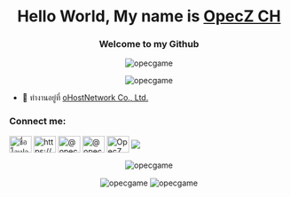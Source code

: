 <h1 align="center">Hello World, My name is <a href="https://www.opecgame.online">OpecZ CH</a></h1>
<h3 align="center">Welcome to my Github</h3>

<p align="center"> <img src="https://count.getloli.com/get/@opecgame?theme=rule34" alt="opecgame" /> </p>

<p align="center"><img src="https://github-profile-trophy.vercel.app/?username=opecgame&no-bg=true&theme=onedark&no-frame=true&column=7&margin-w=15&margin-h=15" alt="opecgame"/></p>

- 🏢 ทำงานอยู่ที่ [oHostNetwork Co., Ltd.](https://github.com/oHostNetwork-Co-Ltd)

<h3 align="left">Connect me:</h3>
<p align="left">
<a href="https://fb.com/opec.gamr.3/" target="blank"><img align="center" src="https://raw.githubusercontent.com/rahuldkjain/github-profile-readme-generator/master/src/images/icons/Social/facebook.svg" alt="ชื่อโอเปก ไม่มีนามสกุล" height="30" width="40" /></a>
<a href="https://discord.gg/K6UuhuA3Ne" target="blank"><img align="center" src="https://raw.githubusercontent.com/rahuldkjain/github-profile-readme-generator/master/src/images/icons/Social/discord.svg" alt="https://discord.gg/K6UuhuA3Ne" height="30" width="40" /></a>
<a href="https://twitter.com/opecgame/" target="blank"><img align="center" src="https://raw.githubusercontent.com/rahuldkjain/github-profile-readme-generator/master/src/images/icons/Social/twitter.svg" alt="@opecgame" height="30" width="40" /></a>
<a href="https://www.instagram.com/opecgame/" target="blank"><img align="center" src="https://raw.githubusercontent.com/rahuldkjain/github-profile-readme-generator/master/src/images/icons/Social/instagram.svg" alt="@opecgame" height="30" width="40" /></a>
<a href="https://www.youtube.com/channel/UCRk3ktWmUDxuN9b4oM6bGgQ" target="blank"><img align="center" src="https://raw.githubusercontent.com/rahuldkjain/github-profile-readme-generator/master/src/images/icons/Social/youtube.svg" alt="OpecZ CH" height="30" width="40" /></a>
<img align="center" src="https://discord.c99.nl/widget/theme-4/828642352259661834.png">
</p>

<p align="center"><img align="center" src="https://github-readme-stats.vercel.app/api/top-langs/?username=opecgame&show_icons=true&locale=en&layout=compact&theme=onedark" alt="opecgame" /></p>
<p align="center"><img align="center" src="https://github-readme-stats.vercel.app/api?username=opecgame&show_icons=true&locale=en&theme=onedark" alt="opecgame" />
<img align="center" src="https://github-readme-streak-stats.herokuapp.com/?user=opecgame&theme=onedark" alt="opecgame" /></p>
